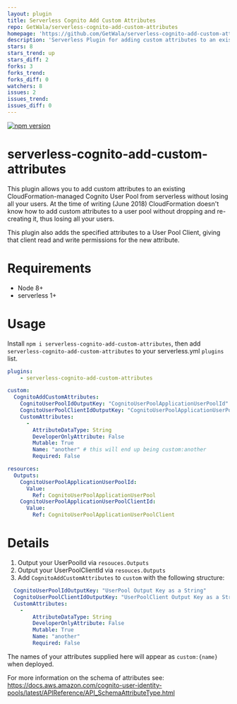 ```yaml
---
layout: plugin
title: Serverless Cognito Add Custom Attributes
repo: GetWala/serverless-cognito-add-custom-attributes
homepage: 'https://github.com/GetWala/serverless-cognito-add-custom-attributes'
description: 'Serverless Plugin for adding custom attributes to an existing CloudFormation-managed CognitoUserPool and CognitoUserPoolClient without losing all your users'
stars: 8
stars_trend: up
stars_diff: 2
forks: 3
forks_trend: 
forks_diff: 0
watchers: 8
issues: 2
issues_trend: 
issues_diff: 0
---
```



[![npm version](https://badge.fury.io/js/serverless-cognito-add-custom-attributes.svg)](https://badge.fury.io/js/serverless-cognito-add-custom-attributes)

# serverless-cognito-add-custom-attributes

This plugin allows you to add custom attributes to an existing CloudFormation-managed Cognito User Pool from serverless without losing all your users. At the time of writing (June 2018) CloudFormation doesn't know how to add custom attributes to a user pool without dropping and re-creating it, thus losing all your users.

This plugin also adds the specified attributes to a User Pool Client, giving that client read and write permissions for the new attribute.

# Requirements
- Node 8+
- serverless 1+

# Usage

Install `npm i serverless-cognito-add-custom-attributes`, then add `serverless-cognito-add-custom-attributes` to your serverless.yml `plugins` list.

```yml
plugins:
    - serverless-cognito-add-custom-attributes

custom:
  CognitoAddCustomAttributes: 
    CognitoUserPoolIdOutputKey: "CognitoUserPoolApplicationUserPoolId" 
    CognitoUserPoolClientIdOutputKey: "CognitoUserPoolApplicationUserPoolClientId" 
    CustomAttributes: 
      - 
        AttributeDataType: String
        DeveloperOnlyAttribute: False
        Mutable: True
        Name: "another" # this will end up being custom:another 
        Required: False

resources:
  Outputs:
    CognitoUserPoolApplicationUserPoolId:
      Value:
        Ref: CognitoUserPoolApplicationUserPool
    CognitoUserPoolApplicationUserPoolClientId:
      Value:
        Ref: CognitoUserPoolApplicationUserPoolClient
```

# Details

1. Output your UserPoolId via `resouces.Outputs`
1. Output your UserPoolClientId via `resouces.Outputs`
2. Add `CognitoAddCustomAttributes` to `custom` with the following structure:
```yml
  CognitoUserPoolIdOutputKey: "UserPool Output Key as a String"
  CognitoUserPoolClientIdOutputKey: "UserPoolClient Output Key as a String"
  CustomAttributes:
    - 
        AttributeDataType: String
        DeveloperOnlyAttribute: False
        Mutable: True
        Name: "another"
        Required: False
```

The names of your attributes supplied here will appear as `custom:{name}` when deployed.

For more information on the schema of attributes see:
https://docs.aws.amazon.com/cognito-user-identity-pools/latest/APIReference/API_SchemaAttributeType.html
